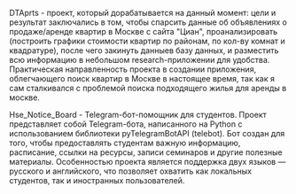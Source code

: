 DTAprts -  проект, который дорабатывается на данный момент: цели и результат заключались в том, чтобы спарсить данные об объявлениях
о продаже/аренде квартир в Москве с сайта "Циан", проанализировать (построить графики стоимости квартир по районам, по кол-ву 
комнат и квадратуре), после чего закинуть данныев базу данных, и разместить всю информацию в небольшом research-приложении для удобства.
Практическая направленность проекта в создании приложения, облегчающего поиск квартир в Москве в настоящее время, так как я сам сталкивался
с проблемой поиска подходящего жилья для аренды в москве.

Hse_Notice_Board - Telegram-бот-помощник для студентов. Проект представляет собой Telegram-бота, написанного на Python с использованием библиотеки pyTelegramBotAPI (telebot). Бот создан для того, чтобы предоставлять студентам важную информацию, расписание, ссылки на ресурсы, записи семинаров и другие полезные материалы. Особенностью проекта является поддержка двух языков — русского и английского, что позволяет охватить как локальных студентов, так и иностранных пользователей.
